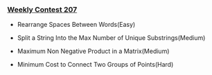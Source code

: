 ### [Weekly Contest 207](https://leetcode.com/contest/weekly-contest-206)

- Rearrange Spaces Between Words(Easy)

- Split a String Into the Max Number of Unique Substrings(Medium)

- Maximum Non Negative Product in a Matrix(Medium)

- Minimum Cost to Connect Two Groups of Points(Hard)
